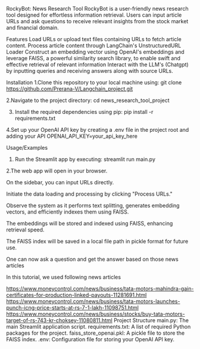 RockyBot: News Research Tool
RockyBot is a user-friendly news research tool designed for effortless information retrieval. Users can input article URLs and ask questions to receive relevant insights from the stock market and financial domain.



Features
Load URLs or upload text files containing URLs to fetch article content.
Process article content through LangChain's UnstructuredURL Loader
Construct an embedding vector using OpenAI's embeddings and leverage FAISS, a powerful similarity search library, to enable swift and effective retrieval of relevant information
Interact with the LLM's (Chatgpt) by inputting queries and receiving answers along with source URLs.

Installation
1.Clone this repository to your local machine using:
git clone https://github.com/Prerana-V/Langchain_project.git

2.Navigate to the project directory:
cd news_research_tool_project

3. Install the required dependencies using pip:
pip install -r requirements.txt

4.Set up your OpenAI API key by creating a .env file in the project root and adding your API
 OPENAI_API_KEY=your_api_key_here
 
Usage/Examples

1. Run the Streamlit app by executing:
streamlit run main.py

2.The web app will open in your browser.

On the sidebar, you can input URLs directly.

Initiate the data loading and processing by clicking "Process URLs."

Observe the system as it performs text splitting, generates embedding vectors, and efficiently indexes them using FAISS.

The embeddings will be stored and indexed using FAISS, enhancing retrieval speed.

The FAISS index will be saved in a local file path in pickle format for future use.

One can now ask a question and get the answer based on those news articles

In this tutorial, we used following news articles

https://www.moneycontrol.com/news/business/tata-motors-mahindra-gain-certificates-for-production-linked-payouts-11281691.html
https://www.moneycontrol.com/news/business/tata-motors-launches-punch-icng-price-starts-at-rs-7-1-lakh-11098751.html
https://www.moneycontrol.com/news/business/stocks/buy-tata-motors-target-of-rs-743-kr-choksey-11080811.html
Project Structure
main.py: The main Streamlit application script.
requirements.txt: A list of required Python packages for the project.
faiss_store_openai.pkl: A pickle file to store the FAISS index.
.env: Configuration file for storing your OpenAI API key.
